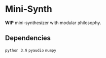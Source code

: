# Mini-Synth

**WIP** mini-synthesizer with modular philosophy.

## Dependencies
`python 3.9` 
`pyaudio` 
`numpy` 